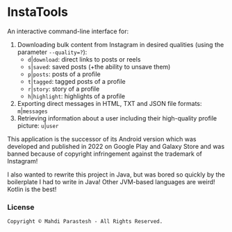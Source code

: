 # InstaTools

An interactive command-line interface for:

1. Downloading bulk content from Instagram in desired qualities (using the parameter `--quality=?`):
    - `d`|`download`: direct links to posts or reels
    - `s`|`saved`: saved posts (+the ability to unsave them)
    - `p`|`posts`: posts of a profile
    - `t`|`tagged`: tagged posts of a profile
    - `r`|`story`: story of a profile
    - `h`|`highlight`: highlights of a profile
2. Exporting direct messages in HTML, TXT and JSON file formats: `m`|`messages`
3. Retrieving information about a user including their high-quality profile picture: `u`|`user`

This application is the successor of its Android version which was developed and published in 2022
on Google Play and Galaxy Store and was banned because of copyright infringement against the trademark of Instagram!

I also wanted to rewrite this project in Java, but was bored so quickly by the boilerplate I had to write in Java!
Other JVM-based languages are weird! Kotlin is the best!

### License

```
Copyright © Mahdi Parastesh - All Rights Reserved.
```
